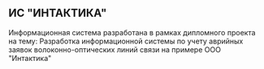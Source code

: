 ## ИС "ИНТАКТИКА"

Информационная система разработана в рамках дипломного проекта на тему: Разработка информационной системы по учету аврийных заявок волоконно-оптических линий связи на примере ООО "Интактика"

